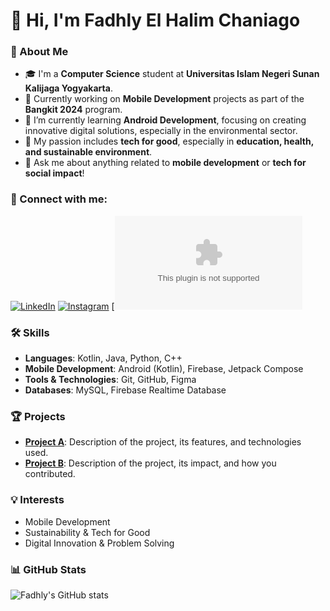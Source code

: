 # 👋 Hi, I'm Fadhly El Halim Chaniago

### 🚀 About Me
- 🎓 I'm a **Computer Science** student at **Universitas Islam Negeri Sunan Kalijaga Yogyakarta**.
- 🔭 Currently working on **Mobile Development** projects as part of the **Bangkit 2024** program.
- 🌱 I’m currently learning **Android Development**, focusing on creating innovative digital solutions, especially in the environmental sector.
- 🎯 My passion includes **tech for good**, especially in **education, health, and sustainable environment**.
- 💬 Ask me about anything related to **mobile development** or **tech for social impact**!
  
### 🔗 Connect with me:
[![LinkedIn]([https://img.shields.io/badge/LinkedIn-0077B5?style=for-the-badge&logo=linkedin&logoColor=white)](https://www.linkedin.com/in/fadhlychaniago](https://www.linkedin.com/in/fadhly-el-halim-chaniago-590161283?utm_source=share&utm_campaign=share_via&utm_content=profile&utm_medium=ios_app))  
[![Instagram]([https://img.shields.io/badge/Instagram-E4405F?style=for-the-badge&logo=instagram&logoColor=white)](https://www.instagram.com/fadhlychaniago](https://www.instagram.com/fadhlyhchan/profilecard/?igsh=MXQwdHNhNTg4MGUzMA==))  
[![Email](fadhly28chaniago@gmail.com)

### 🛠️ Skills
- **Languages**: Kotlin, Java, Python, C++
- **Mobile Development**: Android (Kotlin), Firebase, Jetpack Compose
- **Tools & Technologies**: Git, GitHub, Figma
- **Databases**: MySQL, Firebase Realtime Database

### 🏆 Projects
- **[Project A]()**: Description of the project, its features, and technologies used.
- **[Project B]()**: Description of the project, its impact, and how you contributed.

### 💡 Interests
- Mobile Development
- Sustainability & Tech for Good
- Digital Innovation & Problem Solving

### 📊 GitHub Stats
![Fadhly's GitHub stats](https://github-readme-stats.vercel.app/api?username=FadhlyChaniago&show_icons=true&theme=tokyonight)
